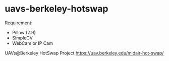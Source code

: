 # uavs-berkeley-hotswap

Requirement:
- Pillow (2.9)
- SimpleCV
- WebCam or IP Cam

UAVs@Berkeley HotSwap Project https://uav.berkeley.edu/midair-hot-swap/
